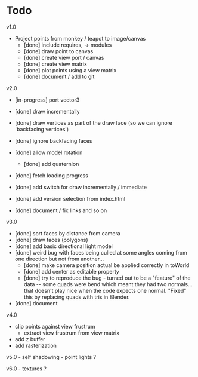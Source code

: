 Todo 
=========

v1.0
- Project points from monkey / teapot to image/canvas
    - [done] include requires, -> modules
    - [done] draw point to canvas
	- [done] create view port / canvas
	- [done] create view matrix
	- [done] plot points using a view matrix	
	- [done] document / add to git

v2.0
- [in-progress] port vector3

- [done] draw incrementally
- [done] draw vertices as part of the draw face (so we can ignore 'backfacing vertices')
- [done] ignore backfacing faces
- [done] allow model rotation
	- [done] add quaternion
- [done] fetch loading progress
- [done] add switch for draw incrementally / immediate
- [done] add version selection from index.html
- [done] document / fix links and so on

v3.0
- [done] sort faces by distance from camera
- [done] draw faces (polygons)
- [done] add basic directional light model
- [done] weird bug with faces being culled at some angles coming from one direction but not from another...
	- [done] make camera position actual be applied correctly in toWorld
	- [done] add center as editable property
	- [done] try to reproduce the bug - turned out to be a "feature" of the data -- some quads were bend which meant they had two normals... that doesn't play nice when the code expects one normal. "Fixed" this by replacing quads with tris in Blender.
- [done] document

v4.0
- clip points against view frustrum
    - extract view frustrum from view matrix
- add z buffer
- add rasterization

v5.0 
	- self shadowing
	- point lights ?

v6.0 
	- textures ?
	